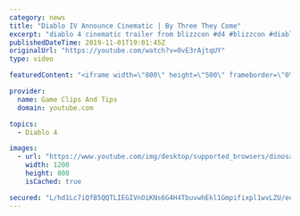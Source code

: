 ```yaml
---
category: news
title: "Diablo IV Announce Cinematic | By Three They Come"
excerpt: "diablo 4 cinematic trailer from blizzcon #d4 #blizzcon #diablo."
publishedDateTime: 2019-11-01T19:01:45Z
originalUrl: "https://youtube.com/watch?v=0vE3rAjtqUY"
type: video

featuredContent: "<iframe width=\"800\" height=\"500\" frameborder=\"0\" src=\"https://www.youtube.com/embed/0vE3rAjtqUY\" allow=\"accelerometer; autoplay; encrypted-media; gyroscope; picture-in-picture\" allowfullscreen></iframe>"

provider:
  name: Game Clips And Tips
  domain: youtube.com

topics:
  - Diablo 4

images:
  - url: "https://www.youtube.com/img/desktop/supported_browsers/dinosaur.png"
    width: 1200
    height: 800
    isCached: true

secured: "L/hd1Lc7iQfB5QQTLIEGIVnOiKNs6G4H4TbuvwhEkl1Gmpifixpl1wvLZU/ee5uqu/04QB9u3I2nsVMCZR+JF054BQ459hK3N9TcPbVStKVMNjpnJ6UueuhHvBakz2XY+DalJatYw6HY9/O0viV48FKLn+7+FS+Mdk5mVV8LxrYMUB2MFNxWs6MyBkIBQOsVMMkuFYyUXyehobVPh8VUBP+KOhBiNRcMd902pV8NwC7eA83uWApQ6Ny0j1yceeqWd8W5o+mUu4dWF3nf9WZC0sO2HqtloZZ22pHAQotaJmTLpS09JPgaXmGVTofXyyHSWP5P6n3SUFyds3d8Qro3I3unigc2iSbaKp143R8bs0x3vLYLyN8rQwg/aqQR6qWCxOLCsgLcN0fW4YKM33tQDw==;vVeJc0j1HCX7tPDS5CmeTg=="
---
```


